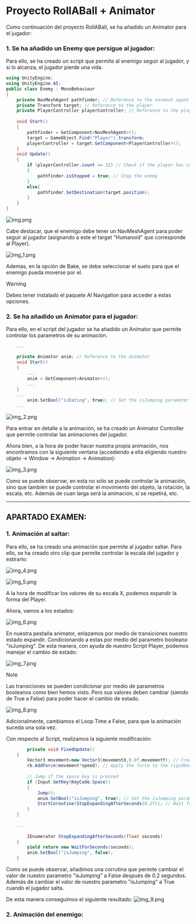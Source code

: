 # Proyecto RollABall + Animator

Como continuación del proyecto RollABall, se ha añadido un Animator para el jugador:

### 1. Se ha añadido un Enemy que persigue al jugador:

Para ello, se ha creado un script que permite al enemigo seguir al jugador, y si lo alcanza, el jugador pierde una vida.

```csharp
using UnityEngine;
using UnityEngine.AI;
public class Enemy : MonoBehaviour
{
    private NavMeshAgent pathfinder; // Reference to the navmesh agent
    private Transform target; // Reference to the player
	private PlayerController playerController; // Reference to the player controller
    
    void Start()
    {
        pathfinder = GetComponent<NavMeshAgent>();
        target = GameObject.Find("Player").transform;
		playerController = target.GetComponent<PlayerController>();
    }
    void Update()
    {
		if (playerController.count >= 12) // Check if the player has collected all the pickups
	    {
		    pathfinder.isStopped = true; // Stop the enemy
		}
		else{
        	pathfinder.SetDestination(target.position);
		}
    }
}
```
![img.png](Images%2Fimg.png)

Cabe destacar, que el enemigo debe tener un NavMeshAgent para poder seguir al jugador (asignando a este el target "Humanoid" que corresponde al Player).

![img_1.png](Images%2Fimg_1.png)

Ademas, en la opción de Bake, se debe seleccionar el suelo para que el enemigo pueda moverse por el.

>[!WARNING]
> Debes tener instalado el paquete AI Navigation para acceder a estas opciones.

### 2. Se ha añadido un Animator para el jugador:

Para ello, en el script del jugador se ha añadido un Animator que permite controlar los parametros de su animación.

```csharp
    ...

    private Animator anim; // Reference to the animator
    void Start()
    {
        ...
        anim = GetComponent<Animator>();
        ...
    }
    ...
		anim.SetBool("isEating", true); // Set the isJumping parameter to true
    ...
   ```
    
![img_2.png](Images%2Fimg_2.png)

Para entrar en detalle a la animación, se ha creado un Animator Controller que permite controlar las animaciones del jugador.

Ahora bien, a la hora de poder hacer nuestra propia animación, nos encontramos con la siguiente ventana (accediendo a ella eligiendo nuestro objeto -> Window -> Animation -> Animation):

![img_3.png](Images%2Fimg_3.png)

Como se puede observar, en esta no sólo se puede controlar la animación, sino que también se puede controlar el movimiento del objeto, la rotación, la escala, etc. Además de cuan larga será la animación, si se repetirá, etc.

---

## APARTADO EXAMEN:

### 1. Animación al saltar:

Para ello, se ha creado una animación que permite al jugador saltar. Para ello, se ha creado otro clip que permite controlar la escala del jugador y estirarlo:

![img_4.png](Images%2Fimg_4.png)

![img_5.png](Images%2Fimg_5.png)

A la hora de modificar los valores de su escala X, podemos expandir la forma del Player.

Ahora, vamos a los estados:

![img_6.png](Images%2Fimg_6.png)

En nuestra pestaña animator, enlazamos por medio de transiciones nuestro estado expandir. Condicionando a estas por medio del parametro booleano "isJumping". De esta manera, con ayuda de nuestro Script Player, podemos manejar el cambio de estado:

![img_7.png](Images%2Fimg_7.png)

>[!NOTE]
> Las transiciones se pueden condicionar por medio de parametros booleanos como bien hemos visto. Pero sus valores deben cambiar (siendo de True a False) para poder hacer el cambio de estado.

![img_8.png](Images%2Fimg_8.png)

Adicionalmente, cambiamos el Loop Time a False, para que la animación suceda una sola vez.

Con respecto al Script, realizamos la siguiente modificación:

```csharp
        private void FixedUpdate()
    {
        Vector3 movement=new Vector3(movementX,0.0f,movementY); // Create a vector with the movement
        rb.AddForce(movement*speed); // Apply the force to the rigidbody
        
        // Jump if the space key is pressed
	    if (Input.GetKey(KeyCode.Space))
        {
            Jump();
            anim.SetBool("isJumping", true); // Set the isJumping parameter to true
            StartCoroutine(StopExpandingAfterSeconds(0.2f)); // Wait for 0.2 seconds
        }
    }
    
    ...
    
    	IEnumerator StopExpandingAfterSeconds(float seconds)
    {
    	yield return new WaitForSeconds(seconds);
    	anim.SetBool("isJumping", false);
    }
   ```

Como se puede observar, añadimos una corrutina que permite cambiar el valor de nuestro parametro "isJumping" a False después de 0.2 segundos.
Además de cambiar el valor de nuestro parametro "isJumping" a True cuando el jugador salta.

De esta manera conseguimos el siguiente resultado:
![img_9.png](Images%2Fimg_9.png)

### 2. Animación del enemigo: